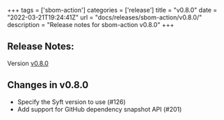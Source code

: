 +++
tags = ['sbom-action']
categories = ['release']
title = "v0.8.0"
date = "2022-03-21T19:24:41Z"
url = "docs/releases/sbom-action/v0.8.0/"
description = "Release notes for sbom-action v0.8.0"
+++

## Release Notes:
Version [v0.8.0](https://github.com/anchore/sbom-action/releases/tag/v0.8.0)

## Changes in v0.8.0

- Specify the Syft version to use (#126)
- Add support for GitHub dependency snapshot API (#201)

